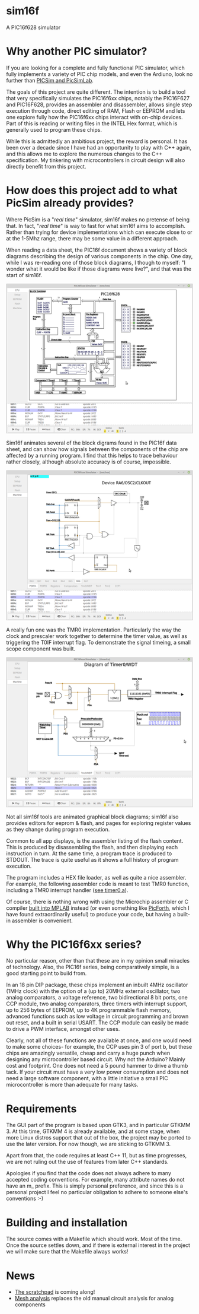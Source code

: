 # sim16f
A PIC16f628 simulator

# Why another PIC simulator?

If you are looking for a complete and fully functional PIC simulator, which fully implements a variety of PIC chip models, and even the Ardiuno, look no further than [PICSim and PicSimLab](https://sourceforge.net/projects/picsim/#:~:text=PICSimLab%20is%20a%20realtime%20emulator%20of%20development%20boards,MPLABX%2Favr%2Dgdb%20debugger.&text=PICSimLab%20have%20integration%20with%20MPLABX,to%20the%20boards%20for%20simulation).

The goals of this project are quite different.  The intention is to build a tool that very specifically simulates the PIC16f6xx chips, notably the PIC16F627 and PIC16F628, provides an assembler and disassembler, allows single step execution through code, direct editing of RAM, Flash or EEPROM and lets one explore fully how the PIC16f6xx chips interact with on-chip devices.  Part of this is reading or writing files in the INTEL Hex format, which is generally used to program these chips.

While this is admittedly an ambitious project, the reward is personal.  It has been over a decade since I have had an opportunity to play with C++ again, and this allows me to explore the numerous changes to the C++ specification.   My tinkering with microcontrollers in circuit design will also directly benefit from this project.

# How does this project add to what PicSim already provides?

Where PicSim is a "*real time*" simulator, sim16f makes no pretense of being that.  In fact, "*real time*" is way to fast for what sim16f aims to accomplish.  Rather than trying for device implementations which can execute close to or at the 1-5Mhz range, there may be some value in a different approach. 

When reading a data sheet, the PIC16f document shows a variety of block diagrams describing the design of various components in the chip.  One day, while I was re-reading one of those block diagrams, I though to myself: "I wonder what it would be like if those diagrams were live?", and that was the start of sim16f.

![CPU Live Block Diagram](docs/CPU_Block_Dia.png?raw=true "CPU Block Diagram")

Sim16f animates several of the block digrams found in the PIC16f data sheet, and can show how signals between the components of the chip are affected by a running program.  I find that this helps to trace behaviour rather closely, although absolute accuracy is of course, impossible.

![RA6 Diagram](docs/PortA_RA6.png?raw=true "Block Diagram for Pin RA6")

A really fun one was the TMR0 implementation.  Particularly the way the clock and prescaler work together to determine the timer value, as well as triggering the T0IF interrupt flag.  To demonstrate the signal timeing, a small scope component was built.

![TMR0 Diagram](docs/TMR0.png?raw=true "Block Diagram for TMR0")

Not all sim16f tools are animated graphical block diagrams;  sim16f also provides editors for eeprom & flash, and pages for exploring register values as they change during program execution.

Common to all app displays, is the assembler listing of the flash content.  This is produced by disassembling the flash, and then displaying each instruction in turn.  At the same time, a program trace is produced to STDOUT.  The trace is quite useful as it shows a full history of program execution.

The program includes a HEX file loader, as well as quite a nice assembler.  For example, the following assembler code is meant to test TMR0 function, including a TMR0 interrupt handler ([see timer0.a](docs/timer0-a.md)).

Of course, there is nothing wrong with using the Microchip assembler or C compiler [built into MPLAB](https://www.microchip.com/en-us/tools-resources/develop/mplab-x-ide "Microchip MPLAB") instead (or even something like [PicForth](https://rfc1149.net/devel/picforth.html "A Forth Compiler"), which I have found extraordinarily useful) to produce your code, but having a built-in assembler is convenient.

# Why the PIC16f6xx series?

No particular reason, other than that these are in my opinion small miracles of technology.  Also, the PIC16f series, being comparatively simple, is a good starting point to build from.

In an 18 pin DIP package, these chips implement an inbuilt 4MHz oscillator (1MHz clock) with the option of a (up to) 20MHz external oscillator, two analog comparators, a voltage reference, two bidirectional 8 bit ports, one CCP module, two analog comparators, three timers with interrupt support, up to 256 bytes of EEPROM, up to 4K programmable flash memory, advanced functions such as low voltage in circuit programming and brown out reset, and a built in serial USART.  The CCP module can easily be made to drive a PWM interface, amongst other uses.

Clearly, not all of these functions are available at once, and one would need to make some choices- for example, the CCP uses pin 3 of port b, but these chips are amazingly versatile, cheap and carry a huge punch when designing any microcontroller based circuit.  Why not the Arduino?  Mainly cost and footprint.  One does not need a 5 pound hammer to drive a thumb tack. If your circuit must have a very low power consumption and does not need a large software component, with a little initiative a small PIC microcontroller is more than adequate for many tasks.

# Requirements

The GUI part of the program is based upon GTK3, and in particular GTKMM 3.  At this time, GTKMM 4 is already available, and at some stage, when more Linux distros support that out of the box, the project may be ported to use the later version.  For now though, we are sticking to GTKMM 3.

Apart from that, the code requires at least C++ 11, but as time progresses, we are not ruling out the use of features from later C++ standards.

Apologies if you find that the code does not always adhere to many accepted coding conventions.  For example, many attribute names do not have an m_ prefix.  This is simply personal preference, and since this is a personal project I feel no particular obligation to adhere to someone else's conventions :-)

# Building and installation

The source comes with a Makefile which should work.  Most of the time.  Once the source settles down, and if there is external interest in the project we will make sure that the Makefile always works!

# News

- [The scratchpad](docs/scratchpad.md) is coming along!
- [Mesh analysis](docs/mesh-analysis.md) replaces the old manual circuit analysis for analog components
